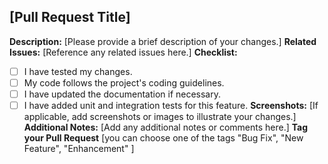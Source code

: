 ## [Pull Request Title]
**Description:**
[Please provide a brief description of your changes.]
**Related Issues:**
[Reference any related issues here.]
**Checklist:**
- [ ] I have tested my changes.
- [ ] My code follows the project's coding guidelines.
- [ ] I have updated the documentation if necessary.
- [ ] I have added unit and integration tests for this feature.
**Screenshots:**
[If applicable, add screenshots or images to illustrate your changes.]
**Additional Notes:**
[Add any additional notes or comments here.]
**Tag your Pull Request**
[you can choose one of the tags "Bug Fix", "New Feature", "Enhancement" ]
